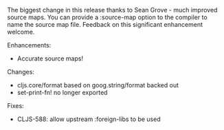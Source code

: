 
The biggest change in this release thanks to Sean Grove - much improved source maps. You can provide a :source-map option to the compiler to name the source map file. Feedback on this significant enhancement welcome.

Enhancements: 

* Accurate source maps!

Changes:

* cljs.core/format based on goog.string/format backed out
* set-print-fn! no longer exported

Fixes:

* CLJS-588: allow upstream :foreign-libs to be used